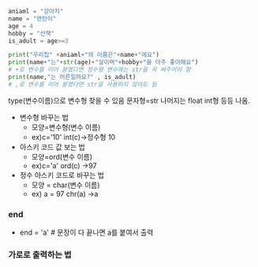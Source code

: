 
```python
aniaml = "강아지"
name = "연탄이"
age = 4
hobby = "산책"
is_adult = age>=3

print("우리집" +aniaml+"의 이름은"+name+"에요")
print(name+"는"+str(age)+"살이며"+hobby+"을 아주 좋아해요")
# +로 변수를 이어 붇였다면 정수형 변수에는 str을 꼭 써주어야 함
print(name,"는 어른일까요?" , is_adult)
# ,로 변수를 이어 붇였다면 str을 사용하지 않아도 됨
```
type(변수이름)으로 변수형 찾을 수 있음
문자형=str
나머지는 float int형 등등 나옴.

- 변수형 바꾸는 법
	- 모양=변수형(변수 이름)
	- ex)c='10' int(c)->정수형 10
- 아스키 코드 값 보는 법
	- 모양=ord(변수 이름)
	- ex)c='a' ord(c) ->97
-  정수 아스키 코드로 바꾸는 법
	- 모양 = char(변수 이름)
	- ex) a = 97 chr(a) ->a

### end
- end = 'a' # 문장이 다 끝나면 a를 붙여서 출력

### 가로로 출력하는 법
